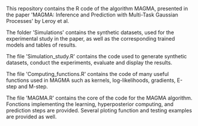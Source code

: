 This repository contains the R code of the algorithm MAGMA, presented in the paper 'MAGMA: Inference and Prediction with Multi-Task Gaussian Processes' by Leroy et al.

The folder 'Simulations' contains the synthetic datasets, used for the experimental study in the paper, as well as the corresponding trained models and tables of results.

The file 'Simulation_study.R' contains the code used to generate synthetic datasets, conduct the experiments, evaluate and display the results. 

The file 'Computing_functions.R' contains the code of many useful functions used in MAGMA such as kernels, log-likelihoods, gradients, E-step and M-step.

The file 'MAGMA.R' contains the core of the code for the MAGMA algorithm. Fonctions implementing the learning, hyperposterior computing, and prediction steps are provided.
Several ploting function and testing examples are provided as well. 